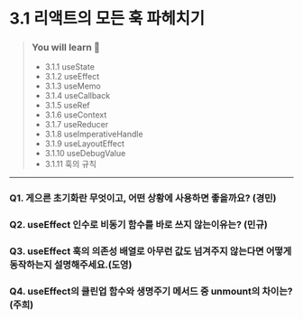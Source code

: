 # 3.1 리액트의 모든 훅 파헤치기

> ### You will learn 📝
>- 3.1.1 useState
>- 3.1.2 useEffect
>- 3.1.3 useMemo
>- 3.1.4 useCallback
>- 3.1.5 useRef
>- 3.1.6 useContext
>- 3.1.7 useReducer
>- 3.1.8 useImperativeHandle
>- 3.1.9 useLayoutEffect
>- 3.1.10 useDebugValue
>- 3.1.11 훅의 규칙

---

### Q1. 게으른 초기화란 무엇이고, 어떤 상황에 사용하면 좋을까요? (경민)

### Q2. useEffect 인수로 비동기 함수를 바로 쓰지 않는이유는? (민규)

### Q3. useEffect 훅의 의존성 배열로 아무런 값도 넘겨주지 않는다면 어떻게 동작하는지 설명해주세요.(도영)

### Q4. useEffect의 클린업 함수와 생명주기 메서드 중 unmount의 차이는? (주희)
